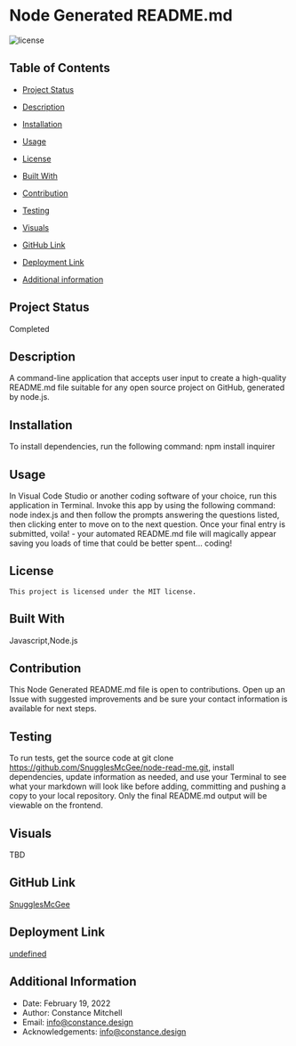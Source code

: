 # Node Generated README.md
  ![license](https://img.shields.io/badge/license-MIT-blue.svg)
  
## Table of Contents

* [Project Status](#status)

* [Description](#description)

* [Installation](#installation)

* [Usage](#usage)

* [License](#license)

* [Built With](#coding)

* [Contribution](#contribution)

* [Testing](#test)

* [Visuals](#visuals)

* [GitHub Link](#github)

* [Deployment Link](#deployment)

* [Additional information](#date,#author,#email,#thanks)

## Project Status
Completed

## Description
A command-line application that accepts user input to create a high-quality README.md file suitable for any open source project on GitHub, generated by node.js.

## Installation
To install dependencies, run the following command: npm install inquirer

## Usage
In Visual Code Studio or another coding software of your choice,  run this application in Terminal.  Invoke this app by using the following command: node index.js and then follow the prompts answering the questions listed, then clicking enter to move on to the next question.  Once your final entry is submitted, voila! - your automated README.md file will magically appear saving you loads of time that could be better spent… coding!

## License
    
    This project is licensed under the MIT license.

## Built With
Javascript,Node.js

## Contribution
This Node Generated README.md file is open to contributions.  Open up an Issue with suggested improvements and be sure your contact information is available for next steps.

## Testing
To run tests, get the source code at git clone https://github.com/SnugglesMcGee/node-read-me.git, install dependencies, update information as needed, and use your Terminal to  see what your markdown will look like before adding, committing and pushing a copy to your local repository.  Only the final README.md output will be viewable on the frontend.

## Visuals
TBD

## GitHub Link
[SnugglesMcGee](https://github.com/SnugglesMcGee)

## Deployment Link
[undefined](https://snugglesmcgee.github.io/undefined)

## Additional Information
* Date: February 19, 2022
* Author: Constance Mitchell
* Email: [info@constance.design](mailto:user@example.com)
* Acknowledgements: info@constance.design 